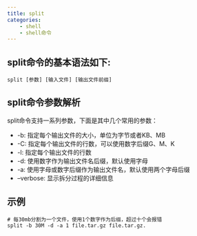 ```yaml
---
title: split
categories:
	- shell
	- shell命令
---
```

## split命令的基本语法如下:

```shell
split [参数] [输入文件] [输出文件前缀]
```

## split命令参数解析

split命令支持一系列参数，下面是其中几个常用的参数：

* -b: 指定每个输出文件的大小，单位为字节或者KB、MB
* -C: 指定每个输出文件的行数，可以使用数字后缀G、M、K
* -l: 指定每个输出文件的行数
* -d: 使用数字作为输出文件名后缀，默认使用字母
* -a: 使用字母或数字后缀作为输出文件名，默认使用两个字母后缀
* –verbose: 显示拆分过程的详细信息

## 示例

```shell
# 每30mb分割为一个文件，使用1个数字作为后缀，超过十个会报错
split -b 30M -d -a 1 file.tar.gz file.tar.gz.
```
